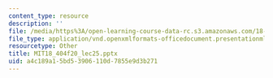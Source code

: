 ```yaml
---
content_type: resource
description: ''
file: /media/https%3A/open-learning-course-data-rc.s3.amazonaws.com/18-404j-theory-of-computation-fall-2020/a4c189a15bd53906110d7855e9d3b271_MIT18_404f20_lec25.pptx
file_type: application/vnd.openxmlformats-officedocument.presentationml.presentation
resourcetype: Other
title: MIT18_404f20_lec25.pptx
uid: a4c189a1-5bd5-3906-110d-7855e9d3b271
---
```

